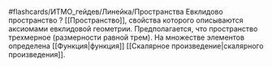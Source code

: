 #flashcards/ИТМО_гейдев/Линейка/Пространства
Евклидово пространство
?
[[Пространство]], свойства которого описываются аксиомами евклидовой геометрии. Предполагается, что пространство трехмерное (размерности равной трем).
На множестве элементов определена [[Функция|функция]] [[Скалярное произведение|скалярного произведения]].
